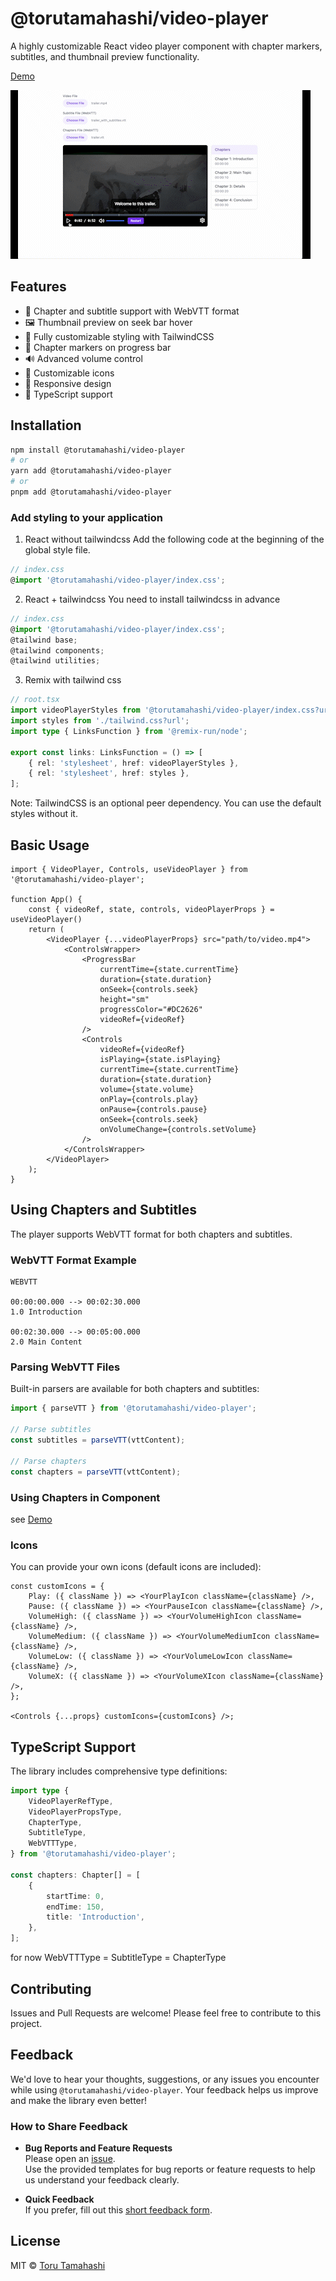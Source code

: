 # @torutamahashi/video-player

A highly customizable React video player component with chapter markers, subtitles, and thumbnail preview functionality.

[Demo](https://stackblitz.com/edit/vitejs-vite-huml8hkv?file=src%2FApp.tsx)

![movie](docs/demo.gif)

## Features

- 📝 Chapter and subtitle support with WebVTT format
- 🖼 Thumbnail preview on seek bar hover
- 🎨 Fully customizable styling with TailwindCSS
- 🎯 Chapter markers on progress bar
- 🔊 Advanced volume control
- 🎨 Customizable icons
- 📱 Responsive design
- 🔧 TypeScript support

## Installation

```bash
npm install @torutamahashi/video-player
# or
yarn add @torutamahashi/video-player
# or
pnpm add @torutamahashi/video-player
```

### Add styling to your application
1. React without tailwindcss
Add the following code at the beginning of the global style file.

```typescript
// index.css 
@import '@torutamahashi/video-player/index.css';
```

2. React + tailwindcss
You need to install tailwindcss in advance
```typescript
// index.css
@import '@torutamahashi/video-player/index.css';
@tailwind base;
@tailwind components;
@tailwind utilities;
```

3. Remix with tailwind css

```typescript
// root.tsx
import videoPlayerStyles from '@torutamahashi/video-player/index.css?url';
import styles from './tailwind.css?url';
import type { LinksFunction } from '@remix-run/node';

export const links: LinksFunction = () => [
	{ rel: 'stylesheet', href: videoPlayerStyles },
	{ rel: 'stylesheet', href: styles },
];
```

Note: TailwindCSS is an optional peer dependency. You can use the default styles without it.

## Basic Usage

```tsx
import { VideoPlayer, Controls, useVideoPlayer } from '@torutamahashi/video-player';

function App() {
	const { videoRef, state, controls, videoPlayerProps } = useVideoPlayer()
	return (
		<VideoPlayer {...videoPlayerProps} src="path/to/video.mp4">
			<ControlsWrapper>
				<ProgressBar
					currentTime={state.currentTime}
					duration={state.duration}
					onSeek={controls.seek}
					height="sm"
					progressColor="#DC2626"
					videoRef={videoRef}
				/>
				<Controls
					videoRef={videoRef}
					isPlaying={state.isPlaying}
					currentTime={state.currentTime}
					duration={state.duration}
					volume={state.volume}
					onPlay={controls.play}
					onPause={controls.pause}
					onSeek={controls.seek}
					onVolumeChange={controls.setVolume}
				/>
			</ControlsWrapper>
		</VideoPlayer>
	);
}
```

## Using Chapters and Subtitles

The player supports WebVTT format for both chapters and subtitles.

### WebVTT Format Example

```vtt
WEBVTT

00:00:00.000 --> 00:02:30.000
1.0 Introduction

00:02:30.000 --> 00:05:00.000
2.0 Main Content
```

### Parsing WebVTT Files

Built-in parsers are available for both chapters and subtitles:

```typescript
import { parseVTT } from '@torutamahashi/video-player';

// Parse subtitles
const subtitles = parseVTT(vttContent);

// Parse chapters
const chapters = parseVTT(vttContent);
```

### Using Chapters in Component

see [Demo](https://stackblitz.com/edit/vitejs-vite-huml8hkv?file=src%2FApp.tsx)


### Icons

You can provide your own icons (default icons are included):

```tsx
const customIcons = {
	Play: ({ className }) => <YourPlayIcon className={className} />,
	Pause: ({ className }) => <YourPauseIcon className={className} />,
	VolumeHigh: ({ className }) => <YourVolumeHighIcon className={className} />,
	VolumeMedium: ({ className }) => <YourVolumeMediumIcon className={className} />,
	VolumeLow: ({ className }) => <YourVolumeLowIcon className={className} />,
	VolumeX: ({ className }) => <YourVolumeXIcon className={className} />,
};

<Controls {...props} customIcons={customIcons} />;
```

## TypeScript Support

The library includes comprehensive type definitions:

```typescript
import type {
	VideoPlayerRefType,
	VideoPlayerPropsType,
	ChapterType,
	SubtitleType,
	WebVTTType,
} from '@torutamahashi/video-player';

const chapters: Chapter[] = [
	{
		startTime: 0,
		endTime: 150,
		title: 'Introduction',
	},
];
```

for now WebVTTType = SubtitleType = ChapterType

## Contributing

Issues and Pull Requests are welcome! Please feel free to contribute to this project.

## Feedback

We'd love to hear your thoughts, suggestions, or any issues you encounter while using `@torutamahashi/video-player`. Your feedback helps us improve and make the library even better!

### How to Share Feedback

- **Bug Reports and Feature Requests**  
  Please open an [issue](https://github.com/torutamahashi/video-player/issues).  
  Use the provided templates for bug reports or feature requests to help us understand your feedback clearly.

- **Quick Feedback**  
  If you prefer, fill out this [short feedback form](https://docs.google.com/forms/d/e/1FAIpQLSe2U4hTRGFkOe4aBmHBjLbmtoU2yTWc5vTP-NsfVZCXyxBg5Q/viewform?usp=header).

## License

MIT © [Toru Tamahashi](https://github.com/torutamahashi)
